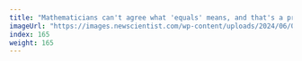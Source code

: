 ```yaml
---
title: "Mathematicians can't agree what 'equals' means, and that's a problem"
imageUrl: "https://images.newscientist.com/wp-content/uploads/2024/06/03143017/SEI_206831966.jpg?width=788"
index: 165
weight: 165
---
```

